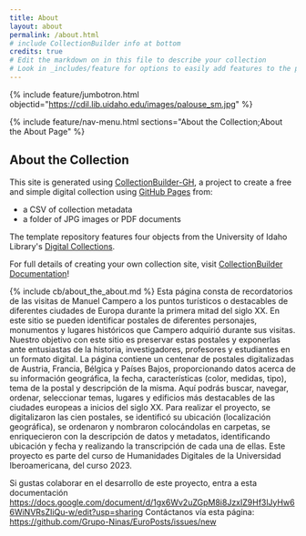 ```yaml
---
title: About
layout: about
permalink: /about.html
# include CollectionBuilder info at bottom
credits: true
# Edit the markdown on in this file to describe your collection
# Look in _includes/feature for options to easily add features to the page
---
```


{% include feature/jumbotron.html objectid="https://cdil.lib.uidaho.edu/images/palouse_sm.jpg" %}

{% include feature/nav-menu.html sections="About the Collection;About the About Page" %}

## About the Collection

This site is generated using [CollectionBuilder-GH](https://collectionbuilding.github.io/gh/), a project to create a free and simple digital collection using [GitHub Pages](https://pages.github.com/) from: 

- a CSV of collection metadata
- a folder of JPG images or PDF documents

The template repository features four objects from the University of Idaho Library's [Digital Collections](https://www.lib.uidaho.edu/digital). 

For full details of creating your own collection site, visit [CollectionBuilder Documentation](https://collectionbuilder.github.io/cb-docs/)!

<!-- IMPORTANT!!! DELETE this comment and the include below when you are finished editing this page for your collection. The include below introduces about page features. They will show up on your collection's about page until you delete it.  -->
{% include cb/about_the_about.md %} 
Esta página consta de recordatorios de las visitas de Manuel Campero a los puntos turísticos o destacables de diferentes ciudades de Europa durante la primera mitad del siglo XX. En este sitio se pueden identificar postales de diferentes personajes, monumentos y lugares históricos que Campero adquirió durante sus visitas.
	Nuestro objetivo con este sitio es preservar estas postales y exponerlas ante entusiastas de la historia, investigadores, profesores y estudiantes en un formato digital. La página contiene un centenar de postales digitalizadas de Austria, Francia, Bélgica y Países Bajos, proporcionando datos acerca de su información geográfica, la fecha, características (color, medidas, tipo), tema de la postal y descripción de la misma. Aquí podrás buscar, navegar, ordenar, seleccionar temas, lugares y edificios más destacables de las ciudades europeas a inicios del siglo XX. 
	Para realizar el proyecto, se digitalizaron las cien postales, se identificó su ubicación (localización geográfica), se ordenaron y nombraron colocándolas en carpetas, se enriquecieron con la descripción de datos y metadatos, identificando ubicación y fecha y realizando la transcripción de cada una de ellas. 
	Este proyecto es parte del curso de Humanidades Digitales de la Universidad Iberoamericana, del curso 2023.


Si gustas colaborar en el desarrollo de este proyecto, entra a esta documentación https://docs.google.com/document/d/1gx6Wv2uZGpM8i8JzxIZ9Hf3lJyHw66WiNVRsZIiQu-w/edit?usp=sharing
Contáctanos vía esta página: https://github.com/Grupo-Ninas/EuroPosts/issues/new
